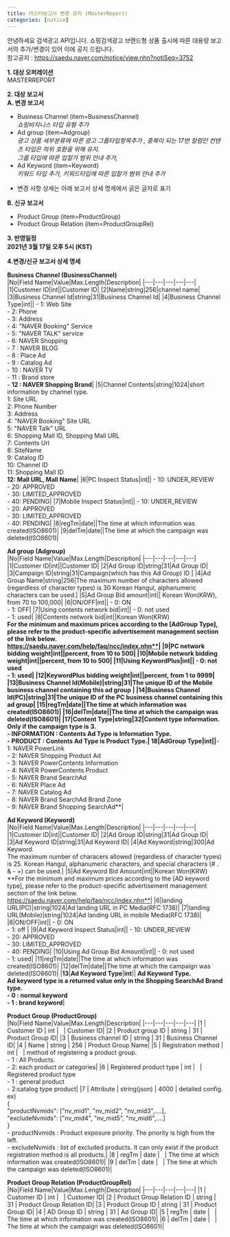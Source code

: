 ```yaml
---
title: 마스터보고서 변경 공지 (MasterReport)
categories: [notice]
---
```

안녕하세요 검색광고 API입니다. 쇼핑검색광고 브랜드형 상품 출시에 따른 대용량 보고서의 추가/변경이 있어
이에 공지 드립니다.<br/>
참고공지 : https://saedu.naver.com/notice/view.nhn?notiSeq=3752 <br/>

**1. 대상 오퍼레이션** <br/>
MASTERREPORT<br/>

**2. 대상 보고서** <br/>
**A. 변경 보고서** <br/>
- Business Channel (item=BusinessChannel) <br/>
    *쇼핑비지니스 타입 유형 추가<br/>*
- Ad group (item=Adgroup) <br/>
   *광고 상품 세부분류에 따른 광고 그룹타입항목추가 , 중복이 되는 17번 컬럼인 컨텐츠 타입은 하위 호환을 위해 유지*.<br/>
   *그룹 타입에 따른 입찰가 범위 안내 추가,* <br/>
- Ad Keyword (item=Keyword)<br/>
    *키워드 타입 추가, 키워드타입에 따른 입찰가 범위 안내 추가*<br/>
* 변경 사항 상세는 아래 보고서 상세 명세에서 굵은 글자로 표기<br/>

**B. 신규 보고서** <br/>
- Product Group (item=ProductGroup)<br/>
- Product Group Relation (item=ProductGroupRel)<br/>

**3. 반영일정** <br/>
**2021년 3월 17일 오후 5시 (KST)**<br/>

**4.변경/신규 보고서 상세 명세**<br/>

**Business Channel (BusinessChannel)**<br/>
|No|Field Name|Value|Max.Length|Description|
|---|---|---|---|---| 
|1|Customer ID|int||Customer ID|
|2|Name|string|256|channel name|
|3|Business Channel Id|string|31|Business Channel Id|
|4|Business Channel Type|int|| - 1: Web Site<br/> - 2: Phone<br/> - 3: Address<br/> - 4: "NAVER Booking" Service<br/> - 5: "NAVER TALK" service<br/> - 6: NAVER Shopping<br/> - 7 : NAVER BLOG<br/> - 8 : Place Ad<br/> - 9 : Catalog Ad<br/> - 10 : NAVER TV<br/> - 11 : Brand store<br/> - **12 : NAVER Shopping Brand**|
|5|Channel Contents|string|1024|short information by channel type.<br/>	1: Site URL<br/>	2: Phone Number<br/>	3: Address<br/>	4: "NAVER Booking" Site URL<br/>	5: "NAVER Talk" URL<br/>	6: Shopping Mall ID, Shopping Mall URL<br/>	7: Contents Url<br/>8: SiteName<br/>9: Catalog ID<br/>10: Channel ID<br/> 11: Shopping Mall ID<br/>**12: Mall URL, Mall Name**|
|6|PC Inspect Status|int|| - 10: UNDER_REVIEW<br/> - 20: APPROVED<br/> - 30: LIMITED_APPROVED<br/> - 40: PENDING|
|7|Mobile Inspect Status|int|| - 10: UNDER_REVIEW<br/> - 20: APPROVED<br/> - 30: LIMITED_APPROVED<br/> - 40: PENDING|
|8|regTm|date||The time at which information was created(ISO8601)|
|9|delTm|date||The time at which the campaign was deleted(ISO8601)|

**Ad group (Adgroup)**<br/>
|No|Field Name|Value|Max.Length|Description|
|---|---|---|---|---| 
|1|Customer ID|int||Customer ID|
|2|Ad Group ID|string|31|Ad Group ID|
|3|Campaign ID|string|31|Campaign(which has this Ad Group) ID |
|4|Ad Group Name|string|256|The maximum number of characters allowed (regardless of character types) is 30 Korean Hangul, alphanumeric characters can be used.|
|5|Ad Group Bid amount|int|| Korean Won(KRW), from 70 to 100,000|
|6|ON/OFF|int|| - 0: ON<br/> - 1: OFF|
|7|Using contents network bid|int|| - 0: not used <br/> - 1: used|
|8|Contents network bid|int||Korean Won(KRW) <br/>**For the minimum and maximum prices according to the [AdGroup Type], please refer to the product-specific advertisement management section of the link below.</br>https://saedu.naver.com/help/faq/ncc/index.nhn**|
|9|PC network bidding weight|int||percent, from 10 to 500|
|10|Mobile network bidding weight|int||percent, from 10 to 500|
|11|Using KeywordPlus|int|| - 0: not used <br/> - 1: used|
|12|KeywordPlus bidding weight|int||percent, from 1 to 9999|
|13|Business Channel Id(Mobile)|string|31|The unique ID of the Mobile business channel containing this ad group |
|14|Business Channel Id(PC)|string|31|The unique ID of the PC business channel containing this ad group|
|15|regTm|date||The time at which information was created(ISO8601)|
|16|delTm|date||The time at which the campaign was deleted(ISO8601)|
|17|Content Type|string|32|Content type information. Only if the campaign type is 3.<br/>- INFORMATION : Contents  Ad Type is Information Type.<br/>- PRODUCT : Contents Ad Type is Product Type.|
**18**|**AdGroup Type**|**int**||**- 1: NAVER PowerLink<br/>- 2: NAVER Shopping Product Ad<br/>- 3: NAVER PowerContents Information<br/>- 4: NAVER PowerContents Product<br/>- 5: NAVER Brand SearchAd<br/>- 6: NAVER Place Ad<br/>- 7: NAVER Catalog Ad<br/>- 8: NAVER Brand SearchAd Brand Zone<br/>- 9: NAVER Brand Shopping SearchAd**|

**Ad Keyword (Keyword)**<br/>
|No|Field Name|Value|Max.Length|Description|
|---|---|---|---|---| 
|1|Customer ID|int||Customer ID|
|2|Ad Group ID|string|31|Ad Group ID|
|3|Ad Keyword ID|string|31|Ad Keyword ID|
|4|Ad Keyword|string|300|Ad Keyword.<br/>The maximum number of characers allowed (regardless of character types) is 25. Korean Hangul, alphanumeric characters, and special characters (# . & - +) can be used.|
|5|Ad Keyword Bid Amount|int||Korean Won(KRW)<br/>**For the minimum and maximum prices according to the [AD keyword type], please refer to the product-specific advertisement management section of the link below.</br>https://saedu.naver.com/help/faq/ncc/index.nhn**|
|6|landing URL(PC)|string|1024|Ad landing URL in PC Media(RFC 1738)|
|7|landing URL(Mobile)|string|1024|Ad landing URL in mobile Media(RFC 1738)|
|8|ON/OFF|int|| - 0: ON<br/> - 1: off |
|9|Ad Keyword Inspect Status|int|| - 10: UNDER_REVIEW<br/> - 20: APPROVED<br/> - 30: LIMITED_APPROVED<br/> - 40: PENDING|
|10|Using Ad Group Bid Amount|int|| - 0: not used <br/> - 1: used|
|11|regTm|date||The time at which information was created(ISO8601)|
|12|delTm|date||The time at which the campaign was deleted(ISO8601)|
|**13**|**Ad Keyword Type**|**int**|| **Ad Keyword Type.<br/>Ad keyword type is a returned value only in the Shopping SearchAd Brand type.<br/>- 0 : normal keyword<br/>- 1 : brand keyword**|

**Product Group (ProductGroup)**<br/>
|No|Field Name|Value|Max.Length|Description|
|---|---|---|---|---| 
|1 | Customer ID | int |   | Customer ID|
|2 | Product group ID | string | 31 | Product Group ID|
|3 | Business channel ID | string | 31 | Business Channel ID|
|4 | Name | string | 256 | Product Group Name|
|5 | Registration method | int |   | method of registering a product group.<br/>- 1 : All Products.<br/>- 2: each product or categories|
|6 | Registered product   type | int |   | Registered product type<br/>- 1 : general product<br/>- 2:catalog type product|
|7 | Attribute | string(json) | 4000 | detailed config.<br/>ex)<br/>{<br/>"productNvmids":   ["nv_mid1", "nv_mid2", "nv_mid3",....],<br/>"excludeNvmids":   ["nv_mid4", "nv_mid5", "nv_mid6",....]<br/>}<br/> - productNvmids : Product exposure priority. The priority is high from the left.<br/> - excludeNvmids : list of excluded products. It can only exist if the product registration method is all products.|
|8 | regTm | date |   | The time at which information was created(ISO8601)|
|9 | delTm | date |   | The time at which the campaign was deleted(ISO8601)|

**Product Group Relation (ProductGroupRel)**<br/>
|No|Field Name|Value|Max.Length|Description|
|---|---|---|---|---| 
|1 | Customer ID | int |   | Customer ID|
|2 | Product Group Relation ID | string | 31 | Product Group Relation ID|
|3 | Product Group ID | string | 31 | Product Group ID|
|4 | AD Group ID | string | 31 | Ad Group ID|
|5 | regTm | date |   | The time at which information was created(ISO8601)|
|6 | delTm | date |   | The time at which the campaign was deleted(ISO8601)|
